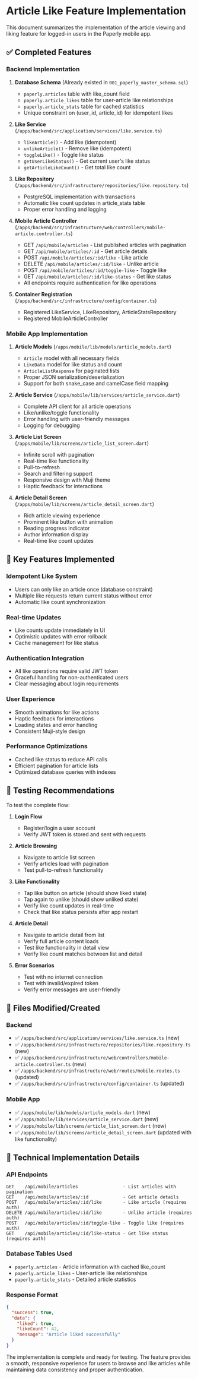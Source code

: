 # Article Like Feature Implementation

This document summarizes the implementation of the article viewing and liking feature for logged-in users in the Paperly mobile app.

## ✅ Completed Features

### Backend Implementation

1. **Database Schema** (Already existed in `001_paperly_master_schema.sql`)
   - `paperly.articles` table with like_count field
   - `paperly.article_likes` table for user-article like relationships
   - `paperly.article_stats` table for cached statistics
   - Unique constraint on (user_id, article_id) for idempotent likes

2. **Like Service** (`/apps/backend/src/application/services/like.service.ts`)
   - `likeArticle()` - Add like (idempotent)
   - `unlikeArticle()` - Remove like (idempotent)
   - `toggleLike()` - Toggle like status
   - `getUserLikeStatus()` - Get current user's like status
   - `getArticleLikeCount()` - Get total like count

3. **Like Repository** (`/apps/backend/src/infrastructure/repositories/like.repository.ts`)
   - PostgreSQL implementation with transactions
   - Automatic like count updates in article_stats table
   - Proper error handling and logging

4. **Mobile Article Controller** (`/apps/backend/src/infrastructure/web/controllers/mobile-article.controller.ts`)
   - GET `/api/mobile/articles` - List published articles with pagination
   - GET `/api/mobile/articles/:id` - Get article details
   - POST `/api/mobile/articles/:id/like` - Like article
   - DELETE `/api/mobile/articles/:id/like` - Unlike article
   - POST `/api/mobile/articles/:id/toggle-like` - Toggle like
   - GET `/api/mobile/articles/:id/like-status` - Get like status
   - All endpoints require authentication for like operations

5. **Container Registration** (`/apps/backend/src/infrastructure/config/container.ts`)
   - Registered LikeService, LikeRepository, ArticleStatsRepository
   - Registered MobileArticleController

### Mobile App Implementation

1. **Article Models** (`/apps/mobile/lib/models/article_models.dart`)
   - `Article` model with all necessary fields
   - `LikeData` model for like status and count
   - `ArticleListResponse` for paginated lists
   - Proper JSON serialization/deserialization
   - Support for both snake_case and camelCase field mapping

2. **Article Service** (`/apps/mobile/lib/services/article_service.dart`)
   - Complete API client for all article operations
   - Like/unlike/toggle functionality
   - Error handling with user-friendly messages
   - Logging for debugging

3. **Article List Screen** (`/apps/mobile/lib/screens/article_list_screen.dart`)
   - Infinite scroll with pagination
   - Real-time like functionality
   - Pull-to-refresh
   - Search and filtering support
   - Responsive design with Muji theme
   - Haptic feedback for interactions

4. **Article Detail Screen** (`/apps/mobile/lib/screens/article_detail_screen.dart`)
   - Rich article viewing experience
   - Prominent like button with animation
   - Reading progress indicator
   - Author information display
   - Real-time like count updates

## 🎯 Key Features Implemented

### Idempotent Like System
- Users can only like an article once (database constraint)
- Multiple like requests return current status without error
- Automatic like count synchronization

### Real-time Updates
- Like counts update immediately in UI
- Optimistic updates with error rollback
- Cache management for like status

### Authentication Integration
- All like operations require valid JWT token
- Graceful handling for non-authenticated users
- Clear messaging about login requirements

### User Experience
- Smooth animations for like actions
- Haptic feedback for interactions
- Loading states and error handling
- Consistent Muji-style design

### Performance Optimizations
- Cached like status to reduce API calls
- Efficient pagination for article lists
- Optimized database queries with indexes

## 🧪 Testing Recommendations

To test the complete flow:

1. **Login Flow**
   - Register/login a user account
   - Verify JWT token is stored and sent with requests

2. **Article Browsing**
   - Navigate to article list screen
   - Verify articles load with pagination
   - Test pull-to-refresh functionality

3. **Like Functionality**
   - Tap like button on article (should show liked state)
   - Tap again to unlike (should show unliked state)
   - Verify like count updates in real-time
   - Check that like status persists after app restart

4. **Article Detail**
   - Navigate to article detail from list
   - Verify full article content loads
   - Test like functionality in detail view
   - Verify like count matches between list and detail

5. **Error Scenarios**
   - Test with no internet connection
   - Test with invalid/expired token
   - Verify error messages are user-friendly

## 📁 Files Modified/Created

### Backend
- ✅ `/apps/backend/src/application/services/like.service.ts` (new)
- ✅ `/apps/backend/src/infrastructure/repositories/like.repository.ts` (new)
- ✅ `/apps/backend/src/infrastructure/web/controllers/mobile-article.controller.ts` (new)
- ✅ `/apps/backend/src/infrastructure/web/routes/mobile.routes.ts` (updated)
- ✅ `/apps/backend/src/infrastructure/config/container.ts` (updated)

### Mobile App
- ✅ `/apps/mobile/lib/models/article_models.dart` (new)
- ✅ `/apps/mobile/lib/services/article_service.dart` (new)
- ✅ `/apps/mobile/lib/screens/article_list_screen.dart` (new)
- ✅ `/apps/mobile/lib/screens/article_detail_screen.dart` (updated with like functionality)

## 🔧 Technical Implementation Details

### API Endpoints
```
GET    /api/mobile/articles                 - List articles with pagination
GET    /api/mobile/articles/:id             - Get article details
POST   /api/mobile/articles/:id/like        - Like article (requires auth)
DELETE /api/mobile/articles/:id/like        - Unlike article (requires auth)
POST   /api/mobile/articles/:id/toggle-like - Toggle like (requires auth)
GET    /api/mobile/articles/:id/like-status - Get like status (requires auth)
```

### Database Tables Used
- `paperly.articles` - Article information with cached like_count
- `paperly.article_likes` - User-article like relationships
- `paperly.article_stats` - Detailed article statistics

### Response Format
```json
{
  "success": true,
  "data": {
    "liked": true,
    "likeCount": 42,
    "message": "Article liked successfully"
  }
}
```

The implementation is complete and ready for testing. The feature provides a smooth, responsive experience for users to browse and like articles while maintaining data consistency and proper authentication.